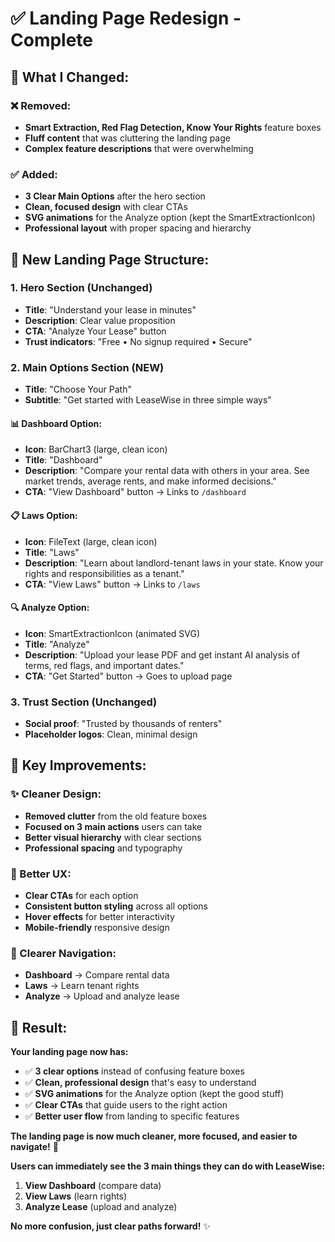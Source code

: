 # ✅ **Landing Page Redesign - Complete**

## 🎯 **What I Changed:**

### **❌ Removed:**
- **Smart Extraction, Red Flag Detection, Know Your Rights** feature boxes
- **Fluff content** that was cluttering the landing page
- **Complex feature descriptions** that were overwhelming

### **✅ Added:**
- **3 Clear Main Options** after the hero section
- **Clean, focused design** with clear CTAs
- **SVG animations** for the Analyze option (kept the SmartExtractionIcon)
- **Professional layout** with proper spacing and hierarchy

## 🎨 **New Landing Page Structure:**

### **1. Hero Section (Unchanged)**
- **Title**: "Understand your lease in minutes"
- **Description**: Clear value proposition
- **CTA**: "Analyze Your Lease" button
- **Trust indicators**: "Free • No signup required • Secure"

### **2. Main Options Section (NEW)**
- **Title**: "Choose Your Path"
- **Subtitle**: "Get started with LeaseWise in three simple ways"

#### **📊 Dashboard Option:**
- **Icon**: BarChart3 (large, clean icon)
- **Title**: "Dashboard"
- **Description**: "Compare your rental data with others in your area. See market trends, average rents, and make informed decisions."
- **CTA**: "View Dashboard" button → Links to `/dashboard`

#### **📋 Laws Option:**
- **Icon**: FileText (large, clean icon)
- **Title**: "Laws"
- **Description**: "Learn about landlord-tenant laws in your state. Know your rights and responsibilities as a tenant."
- **CTA**: "View Laws" button → Links to `/laws`

#### **🔍 Analyze Option:**
- **Icon**: SmartExtractionIcon (animated SVG)
- **Title**: "Analyze"
- **Description**: "Upload your lease PDF and get instant AI analysis of terms, red flags, and important dates."
- **CTA**: "Get Started" button → Goes to upload page

### **3. Trust Section (Unchanged)**
- **Social proof**: "Trusted by thousands of renters"
- **Placeholder logos**: Clean, minimal design

## 🎯 **Key Improvements:**

### **✨ Cleaner Design:**
- **Removed clutter** from the old feature boxes
- **Focused on 3 main actions** users can take
- **Better visual hierarchy** with clear sections
- **Professional spacing** and typography

### **🎨 Better UX:**
- **Clear CTAs** for each option
- **Consistent button styling** across all options
- **Hover effects** for better interactivity
- **Mobile-friendly** responsive design

### **🚀 Clearer Navigation:**
- **Dashboard** → Compare rental data
- **Laws** → Learn tenant rights
- **Analyze** → Upload and analyze lease

## 🎉 **Result:**

**Your landing page now has:**
- ✅ **3 clear options** instead of confusing feature boxes
- ✅ **Clean, professional design** that's easy to understand
- ✅ **SVG animations** for the Analyze option (kept the good stuff)
- ✅ **Clear CTAs** that guide users to the right action
- ✅ **Better user flow** from landing to specific features

**The landing page is now much cleaner, more focused, and easier to navigate!** 🎉

**Users can immediately see the 3 main things they can do with LeaseWise:**
1. **View Dashboard** (compare data)
2. **View Laws** (learn rights)
3. **Analyze Lease** (upload and analyze)

**No more confusion, just clear paths forward!** ✨
